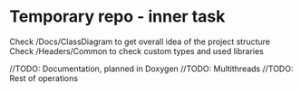 # Temporary repo -  inner task

Check /Docs/ClassDiagram to get overall idea of the project structure
Check /Headers/Common to check custom types and used libraries

//TODO: Documentation, planned in Doxygen 
//TODO: Multithreads
//TODO: Rest of operations
